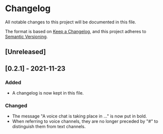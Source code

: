 # Changelog
All notable changes to this project will be documented in this file.

The format is based on [Keep a Changelog](https://keepachangelog.com/en/1.0.0/),
and this project adheres to [Semantic Versioning](https://semver.org/spec/v2.0.0.html).

## [Unreleased]

## [0.2.1] - 2021-11-23
### Added
- A changelog is now kept in this file.

### Changed
- The message "A voice chat is taking place in ..." is now put in bold.
- When referring to voice channels, they are no longer preceded by "#" to distinguish them from text channels.
